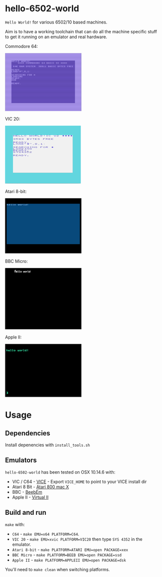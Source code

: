 # hello-6502-world

`Hello World!` for various 6502/10 based machines.

Aim is to have a working toolchain that can do all the machine specific
stuff to get it running on an emulator and real hardware.

Commodore 64:

![Commodore 64](assets/hello-world-c64.png)

VIC 20:

![VIC 20](assets/hello-world-vic20.png)

Atari 8-bit:

![A8](assets/hello-world-a8.png)

BBC Micro:

![Beeb](assets/hello-world-beeb.png)

Apple II:

![Apple II](assets/hello-world-appleii.png)

# Usage

## Dependencies

Install depenencies with `install_tools.sh` 

## Emulators

`hello-6502-world` has been tested on OSX 10.14.6 with:

* VIC / C64 - [VICE](http://vice-emu.sourceforge.net/index.html#download) - Export `VICE_HOME` to point to your VICE install dir
* Atari 8 Bit - [Atari 800 mac X](https://www.atarimac.com/atari800macx.php)
* BBC - [BeebEm](http://www.mkw.me.uk/beebem/)
* Apple II - [Virtual II](http://www.virtualii.com/)

## Build and run

`make` with:

* `C64` - `make EMU=x64 PLATFORM=C64`.
* `VIC 20` - `make EMU=xvic PLATFORM=VIC20` then type `SYS 4352` in the emulator.
* `Atari 8-bit` - `make PLATFORM=ATARI EMU=open PACKAGE=xex`
* `BBC Micro` - `make PLATFORM=BEEB EMU=open PACKAGE=ssd`
* `Apple II` - `make PLATFORM=APPLEII EMU=open PACKAGE=dsk`

You'll need to `make clean` when switching platforms.
